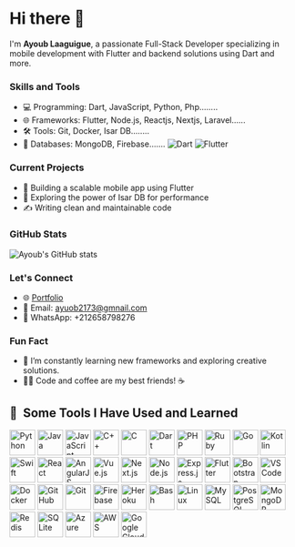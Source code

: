# Hi there 👋  
I'm **Ayoub Laaguigue**, a passionate Full-Stack Developer specializing in mobile development with Flutter and backend solutions using Dart and more.
### Skills and Tools  
- 💻 Programming: Dart, JavaScript, Python, Php........
- 🌐 Frameworks: Flutter, Node.js, Reactjs, Nextjs, Laravel......
- 🛠️ Tools: Git, Docker, Isar DB........
- 💾 Databases: MongoDB, Firebase.......
![Dart](https://img.shields.io/badge/Dart-blue?logo=dart&logoColor=white)
![Flutter](https://img.shields.io/badge/Flutter-blue?logo=flutter&logoColor=white)
### Current Projects  
- 🚀 Building a scalable mobile app using Flutter  
- 🌟 Exploring the power of Isar DB for performance  
- ✍️ Writing clean and maintainable code  
### GitHub Stats  
![Ayoub's GitHub stats](https://github-readme-stats.vercel.app/api?username=AyoubLaaguigue&show_icons=true&theme=radical)
### Let's Connect  
- 🌐 [Portfolio](#)  
- 📧 Email: [ayuob2173@gmnail.com](ayuob2173@gmail.com)  
- 💬 WhatsApp: +212658798276  
### Fun Fact  
- 🔭 I’m constantly learning new frameworks and exploring creative solutions.  
- 🧑‍💻 Code and coffee are my best friends! ☕
  
</a>
<h2> 🚀 &nbsp;Some Tools I Have Used and Learned</h2>
<p align="left">
<img src="https://cdn.jsdelivr.net/gh/devicons/devicon/icons/python/python-original.svg" alt="Python" width="45" height="45"/>
<img src="https://cdn.jsdelivr.net/gh/devicons/devicon/icons/java/java-original.svg" alt="Java" width="45" height="45"/>
<img src="https://cdn.jsdelivr.net/gh/devicons/devicon/icons/javascript/javascript-original.svg" alt="JavaScript" width="45" height="45"/>
<img src="https://cdn.jsdelivr.net/gh/devicons/devicon/icons/cplusplus/cplusplus-original.svg" alt="C++" width="45" height="45"/>
<img src="https://cdn.jsdelivr.net/gh/devicons/devicon/icons/c/c-original.svg" alt="C" width="45" height="45"/>
<img src="https://cdn.jsdelivr.net/gh/devicons/devicon/icons/dart/dart-original.svg" alt="Dart" width="45" height="45"/>
<img src="https://cdn.jsdelivr.net/gh/devicons/devicon/icons/php/php-original.svg" alt="PHP" width="45" height="45"/>
<img src="https://cdn.jsdelivr.net/gh/devicons/devicon/icons/ruby/ruby-original.svg" alt="Ruby" width="45" height="45"/>
<img src="https://cdn.jsdelivr.net/gh/devicons/devicon/icons/go/go-original.svg" alt="Go" width="45" height="45"/>
<img src="https://cdn.jsdelivr.net/gh/devicons/devicon/icons/kotlin/kotlin-original.svg" alt="Kotlin" width="45" height="45"/>
<img src="https://cdn.jsdelivr.net/gh/devicons/devicon/icons/swift/swift-original.svg" alt="Swift" width="45" height="45"/>
<img src="https://cdn.jsdelivr.net/gh/devicons/devicon/icons/react/react-original.svg" alt="React" width="45" height="45"/>
<img src="https://cdn.jsdelivr.net/gh/devicons/devicon/icons/angularjs/angularjs-original.svg" alt="AngularJS" width="45" height="45"/>
<img src="https://cdn.jsdelivr.net/gh/devicons/devicon/icons/vuejs/vuejs-original.svg" alt="Vue.js" width="45" height="45"/>
<img src="https://cdn.jsdelivr.net/gh/devicons/devicon/icons/nextjs/nextjs-original.svg" alt="Next.js" width="45" height="45"/>
<img src="https://cdn.jsdelivr.net/gh/devicons/devicon/icons/nodejs/nodejs-original.svg" alt="Node.js" width="45" height="45"/>
<img src="https://cdn.jsdelivr.net/gh/devicons/devicon/icons/express/express-original.svg" alt="Express.js" width="45" height="45"/>
<img src="https://cdn.jsdelivr.net/gh/devicons/devicon/icons/flutter/flutter-original.svg" alt="Flutter" width="45" height="45"/>
<img src="https://cdn.jsdelivr.net/gh/devicons/devicon/icons/bootstrap/bootstrap-original.svg" alt="Bootstrap" width="45" height="45"/>
<img src="https://cdn.jsdelivr.net/gh/devicons/devicon/icons/vscode/vscode-original.svg" alt="VS Code" width="45" height="45"/>
<img src="https://cdn.jsdelivr.net/gh/devicons/devicon/icons/docker/docker-original.svg" alt="Docker" width="45" height="45"/>
<img src="https://cdn.jsdelivr.net/gh/devicons/devicon/icons/github/github-original.svg" alt="GitHub" width="45" height="45"/>
<img src="https://cdn.jsdelivr.net/gh/devicons/devicon/icons/git/git-original.svg" alt="Git" width="45" height="45"/>
<img src="https://cdn.jsdelivr.net/gh/devicons/devicon/icons/firebase/firebase-plain.svg" alt="Firebase" width="45" height="45"/>
<img src="https://cdn.jsdelivr.net/gh/devicons/devicon/icons/heroku/heroku-original.svg" alt="Heroku" width="45" height="45"/>
<img src="https://cdn.jsdelivr.net/gh/devicons/devicon/icons/bash/bash-original.svg" alt="Bash" width="45" height="45"/>
<img src="https://cdn.jsdelivr.net/gh/devicons/devicon/icons/linux/linux-original.svg" alt="Linux" width="45" height="45"/>
<img src="https://cdn.jsdelivr.net/gh/devicons/devicon/icons/mysql/mysql-original.svg" alt="MySQL" width="45" height="45"/>
<img src="https://cdn.jsdelivr.net/gh/devicons/devicon/icons/postgresql/postgresql-original.svg" alt="PostgreSQL" width="45" height="45"/>
<img src="https://cdn.jsdelivr.net/gh/devicons/devicon/icons/mongodb/mongodb-original.svg" alt="MongoDB" width="45" height="45"/>
<img src="https://cdn.jsdelivr.net/gh/devicons/devicon/icons/redis/redis-original.svg" alt="Redis" width="45" height="45"/>
<img src="https://cdn.jsdelivr.net/gh/devicons/devicon/icons/sqlite/sqlite-original.svg" alt="SQLite" width="45" height="45"/>
<img src="https://cdn.jsdelivr.net/gh/devicons/devicon/icons/azure/azure-original.svg" alt="Azure" width="45" height="45"/>
<img src="https://cdn.jsdelivr.net/gh/devicons/devicon/icons/aws/aws-original.svg" alt="AWS" width="45" height="45"/>
<img src="https://cdn.jsdelivr.net/gh/devicons/devicon/icons/googlecloud/googlecloud-original.svg" alt="Google Cloud" width="45" height="45"/>
</p>
